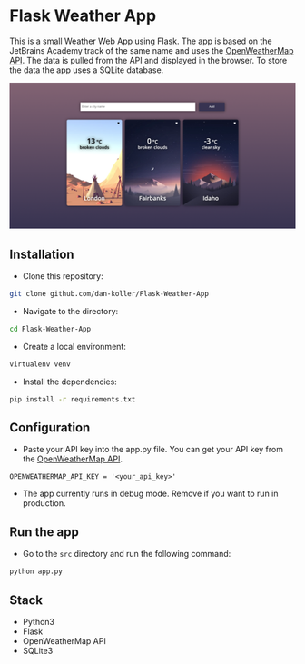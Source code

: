 # Flask Weather App

This is a small Weather Web App using Flask. The app is based on the JetBrains Academy track of the same name and uses
the [OpenWeatherMap API](https://openweathermap.org/api). The data is pulled from the API and displayed in the browser.
To store the data the app uses a SQLite database.

![Screenshot](./res/weather-app-screenshot.png)

## Installation

- Clone this repository:

```sh
git clone github.com/dan-koller/Flask-Weather-App
```

- Navigate to the directory:

```sh
cd Flask-Weather-App
```

- Create a local environment:

```sh
virtualenv venv
```

- Install the dependencies:

```sh
pip install -r requirements.txt
```

## Configuration

- Paste your API key into the app.py file. You can get your API key from
  the [OpenWeatherMap API](https://openweathermap.org/api).

```python3
OPENWEATHERMAP_API_KEY = '<your_api_key>'
```

- The app currently runs in debug mode. Remove if you want to run in production.

## Run the app

- Go to the `src` directory and run the following command:

```sh
python app.py
```

## Stack

- Python3
- Flask
- OpenWeatherMap API
- SQLite3
